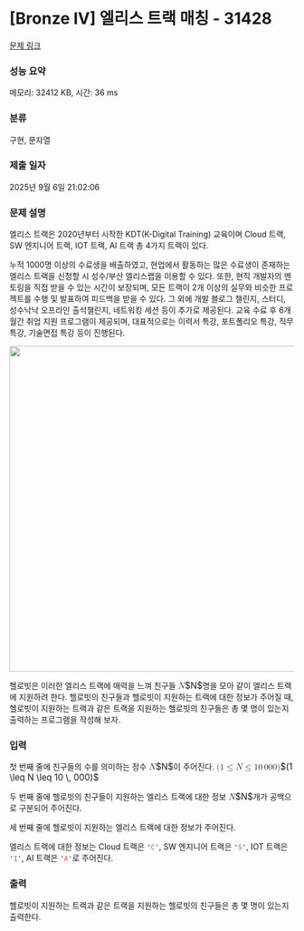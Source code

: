 # [Bronze IV] 엘리스 트랙 매칭 - 31428 

[문제 링크](https://www.acmicpc.net/problem/31428) 

### 성능 요약

메모리: 32412 KB, 시간: 36 ms

### 분류

구현, 문자열

### 제출 일자

2025년 9월 6일 21:02:06

### 문제 설명

<p>엘리스 트랙은 2020년부터 시작한 KDT(K-Digital Training) 교육이며 Cloud 트랙, SW 엔지니어 트랙, IOT 트랙, AI 트랙 총 4가지 트랙이 있다.</p>

<p>누적 1000명 이상의 수료생을 배출하였고, 현업에서 활동하는 많은 수료생이 존재하는 엘리스 트랙을 신청할 시 성수/부산 엘리스랩을 이용할 수 있다. 또한, 현직 개발자의 멘토링을 직접 받을 수 있는 시간이 보장되며, 모든 트랙이 2개 이상의 실무와 비슷한 프로젝트를 수행 및 발표하여 피드백을 받을 수 있다. 그 외에 개발 블로그 챌린지, 스터디, 성수낙낙 오프라인 출석챌린지, 네트워킹 세션 등이 추가로 제공된다. 교육 수료 후 6개월간 취업 지원 프로그램이 제공되며, 대표적으로는 이력서 특강, 포트폴리오 특강, 직무 특강, 기술면접 특강 등이 진행된다.</p>

<p style="text-align: center;"><img alt="" height="575" src="" width="738"></p>

<p>헬로빗은 이러한 엘리스 트랙에 매력을 느껴 친구들 <mjx-container class="MathJax" jax="CHTML" style="font-size: 109%; position: relative;"><mjx-math class="MJX-TEX" aria-hidden="true"><mjx-mi class="mjx-i"><mjx-c class="mjx-c1D441 TEX-I"></mjx-c></mjx-mi></mjx-math><mjx-assistive-mml unselectable="on" display="inline"><math xmlns="http://www.w3.org/1998/Math/MathML"><mi>N</mi></math></mjx-assistive-mml><span aria-hidden="true" class="no-mathjax mjx-copytext">$N$</span></mjx-container>명을 모아 같이 엘리스 트랙에 지원하려 한다. 헬로빗의 친구들과 헬로빗이 지원하는 트랙에 대한 정보가 주어질 때, 헬로빗이 지원하는 트랙과 같은 트랙을 지원하는 헬로빗의 친구들은 총 몇 명이 있는지 출력하는 프로그램을 작성해 보자.</p>

### 입력 

 <p>첫 번째 줄에 친구들의 수를 의미하는 정수 <mjx-container class="MathJax" jax="CHTML" style="font-size: 109%; position: relative;"><mjx-math class="MJX-TEX" aria-hidden="true"><mjx-mi class="mjx-i"><mjx-c class="mjx-c1D441 TEX-I"></mjx-c></mjx-mi></mjx-math><mjx-assistive-mml unselectable="on" display="inline"><math xmlns="http://www.w3.org/1998/Math/MathML"><mi>N</mi></math></mjx-assistive-mml><span aria-hidden="true" class="no-mathjax mjx-copytext">$N$</span></mjx-container>이 주어진다. <mjx-container class="MathJax" jax="CHTML" style="font-size: 109%; position: relative;"><mjx-math class="MJX-TEX" aria-hidden="true"><mjx-mo class="mjx-n"><mjx-c class="mjx-c28"></mjx-c></mjx-mo><mjx-mn class="mjx-n"><mjx-c class="mjx-c31"></mjx-c></mjx-mn><mjx-mo class="mjx-n" space="4"><mjx-c class="mjx-c2264"></mjx-c></mjx-mo><mjx-mi class="mjx-i" space="4"><mjx-c class="mjx-c1D441 TEX-I"></mjx-c></mjx-mi><mjx-mo class="mjx-n" space="4"><mjx-c class="mjx-c2264"></mjx-c></mjx-mo><mjx-mn class="mjx-n" space="4"><mjx-c class="mjx-c31"></mjx-c><mjx-c class="mjx-c30"></mjx-c></mjx-mn><mjx-mstyle><mjx-mspace style="width: 0.167em;"></mjx-mspace></mjx-mstyle><mjx-mn class="mjx-n"><mjx-c class="mjx-c30"></mjx-c><mjx-c class="mjx-c30"></mjx-c><mjx-c class="mjx-c30"></mjx-c></mjx-mn><mjx-mo class="mjx-n"><mjx-c class="mjx-c29"></mjx-c></mjx-mo></mjx-math><mjx-assistive-mml unselectable="on" display="inline"><math xmlns="http://www.w3.org/1998/Math/MathML"><mo stretchy="false">(</mo><mn>1</mn><mo>≤</mo><mi>N</mi><mo>≤</mo><mn>10</mn><mstyle scriptlevel="0"><mspace width="0.167em"></mspace></mstyle><mn>000</mn><mo stretchy="false">)</mo></math></mjx-assistive-mml><span aria-hidden="true" class="no-mathjax mjx-copytext">$(1 \leq N \leq 10 \, 000)$</span> </mjx-container></p>

<p>두 번째 줄에 헬로빗의 친구들이 지원하는 엘리스 트랙에 대한 정보 <mjx-container class="MathJax" jax="CHTML" style="font-size: 109%; position: relative;"><mjx-math class="MJX-TEX" aria-hidden="true"><mjx-mi class="mjx-i"><mjx-c class="mjx-c1D441 TEX-I"></mjx-c></mjx-mi></mjx-math><mjx-assistive-mml unselectable="on" display="inline"><math xmlns="http://www.w3.org/1998/Math/MathML"><mi>N</mi></math></mjx-assistive-mml><span aria-hidden="true" class="no-mathjax mjx-copytext">$N$</span></mjx-container>개가 공백으로 구분되어 주어진다.</p>

<p>세 번째 줄에 헬로빗이 지원하는 엘리스 트랙에 대한 정보가 주어진다.</p>

<p>엘리스 트랙에 대한 정보는 Cloud 트랙은 <code>'<span style="color:#e74c3c;">C</span>'</code>, SW 엔지니어 트랙은 <code>'<span style="color:#e74c3c;">S</span>'</code>, IOT 트랙은 <code>'<span style="color:#e74c3c;">I</span>'</code>, AI 트랙은 <code>'<span style="color:#e74c3c;">A</span>'</code>로 주어진다.</p>

### 출력 

 <p>헬로빗이 지원하는 트랙과 같은 트랙을 지원하는 헬로빗의 친구들은 총 몇 명이 있는지 출력한다.</p>

